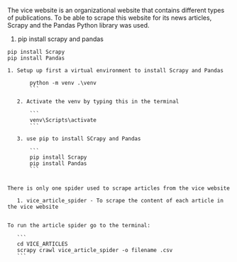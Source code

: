 The vice website is an organizational website that contains different types of publications.
To be able to scrape this website for its news articles, Scrapy and the Pandas Python library was used.

1. pip install scrapy and pandas

```
pip install Scrapy
pip install Pandas
```


    1. Setup up first a virtual environment to install Scrapy and Pandas
    
 ```
        python -m venv .\venv
        ```

    2. Activate the venv by typing this in the terminal
    
        ```
        venv\Scripts\activate
        ```

    3. use pip to install SCrapy and Pandas
    
        ```
        pip install Scrapy 
        pip install Pandas
        ```


There is only one spider used to scrape articles from the vice website

    1. vice_article_spider - To scrape the content of each article in the vice website


To run the article spider go to the terminal:

    ```
    cd VICE_ARTICLES
    scrapy crawl vice_article_spider -o filename .csv
    ```
